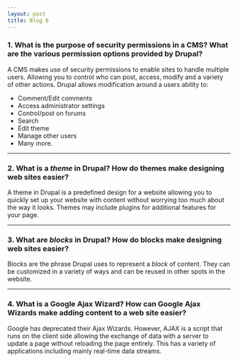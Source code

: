 ```yaml
---
layout: post
title: Blog 6
---
```


### 1. What is the purpose of security permissions in a CMS? What are the various permission options provided by Drupal?
A CMS makes use of security permissions to enable sites to handle multiple users. Allowing you to control who can post, access, modify and a variety of other actions. Drupal allows modification around a users ability to:

* Comment/Edit comments
* Access administrator settings
* Control/post on forums
* Search
* Edit theme
* Manage other users
* Many more.

---

### 2. What is a _theme_ in Drupal? How do themes make designing web sites easier?
A theme in Drupal is a predefined design for a website allowing you to quickly set up your website with content without worrying too much about the way it looks. Themes may include plugins for additional features for your page.

---

### 3. What are _blocks_ in Drupal? How do blocks make designing web sites easier?
Blocks are the phrase Drupal uses to represent a _block_ of content. They can be customized in a variety of ways and can be reused in other spots in the website. 

---

### 4. What is a Google Ajax Wizard? How can Google Ajax Wizards make adding content to a web site easier?
Google has deprecated their Ajax Wizards. However, AJAX is a script that runs on the client side allowing the exchange of data with a server to update a page without reloading the page entirely. This has a variety of applications including mainly real-time data streams.
